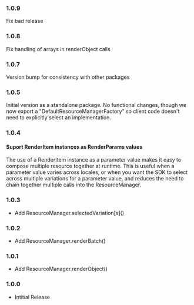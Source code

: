 ### 1.0.9
Fix bad release

### 1.0.8
Fix handling of arrays in renderObject calls

### 1.0.7
Version bump for consistency with other packages

### 1.0.5
Initial version as a standalone package. No functional changes, though we now export
a "DefaultResourceManagerFactory" so client code doesn't need to explicitly select
an implementation.

### 1.0.4
#### Suport RenderItem instances as RenderParams values

The use of a RenderItem instance as a parameter value makes it easy to compose multiple
resource together at runtime. This is useful when a parameter value varies across locales,
or when you want the SDK to select across multiple variations for a parameter value, and reduces
the need to chain together multiple calls into the  ResourceManager.

### 1.0.3
* Add ResourceManager.selectedVariation\[s\]()
### 1.0.2
* Add ResourceManager.renderBatch()
### 1.0.1
* Add ResourceManager.renderObject()
### 1.0.0
* Intitial Release